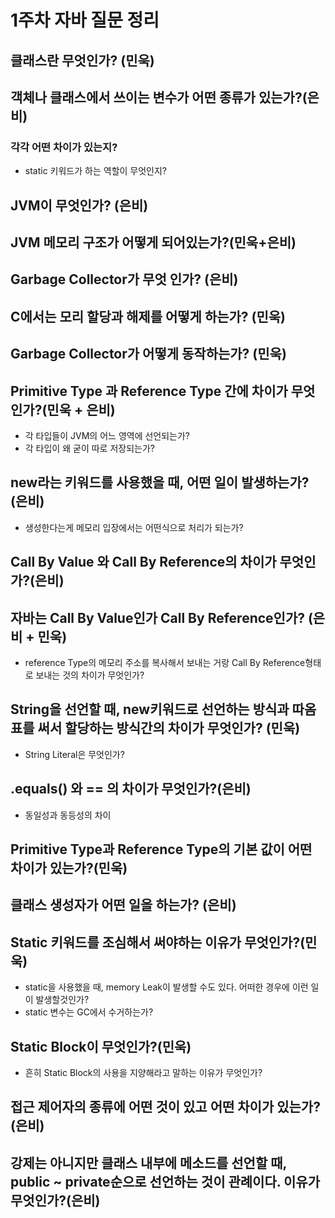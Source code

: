 # 1주차 자바 질문 정리
## 클래스란 무엇인가? (민욱)

## 객체나 클래스에서 쓰이는 변수가 어떤 종류가 있는가?(은비)

### 각각 어떤 차이가 있는지?
 - static 키워드가 하는 역할이 무엇인지?

## JVM이 무엇인가? (은비)

## JVM 메모리 구조가 어떻게 되어있는가?(민욱+은비)

## Garbage Collector가 무엇 인가? (은비)

## C에서는 모리 할당과 해제를 어떻게 하는가? (민욱)

## Garbage Collector가 어떻게 동작하는가? (민욱)

## Primitive Type 과 Reference Type 간에 차이가 무엇인가?(민욱 + 은비)
- 각 타입들이 JVM의 어느 영역에 선언되는가?
- 각 타입이 왜 굳이 따로 저장되는가?

## new라는 키워드를 사용했을 때, 어떤 일이 발생하는가?(은비)
- 생성한다는게 메모리 입장에서는 어떤식으로 처리가 되는가?

## Call By Value 와 Call By Reference의 차이가 무엇인가?(은비)

## 자바는 Call By Value인가 Call By Reference인가? (은비 + 민욱)
- reference Type의 메모리 주소를 복사해서 보내는 거랑 Call By Reference형태로 보내는 것의 차이가 무엇인가?

## String을 선언할 때, new키워드로 선언하는 방식과 따옴표를 써서 할당하는 방식간의 차이가 무엇인가? (민욱)
- String Literal은 무엇인가?

## .equals() 와 == 의 차이가 무엇인가?(은비)
- 동일성과 동등성의 차이

## Primitive Type과 Reference Type의 기본 값이 어떤 차이가 있는가?(민욱)

## 클래스 생성자가 어떤 일을 하는가? (은비)

## Static 키워드를 조심해서 써야하는 이유가 무엇인가?(민욱)
- static을 사용했을 때, memory Leak이 발생할 수도 있다. 어떠한 경우에 이런 일이 발생할것인가?
- static 변수는 GC에서 수거하는가?

## Static Block이 무엇인가?(민욱)
- 흔히 Static Block의 사용을 지양해라고 말하는 이유가 무엇인가?

## 접근 제어자의 종류에 어떤 것이 있고 어떤 차이가 있는가? (은비)

## 강제는 아니지만 클래스 내부에 메소드를 선언할 때, public ~ private순으로 선언하는 것이 관례이다. 이유가 무엇인가?(은비)




